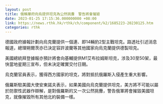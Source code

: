 ```yaml
---
layout: post
title: 俄稱華府向烏提供坦克為公然挑釁　警告將會摧毀
date: 2023-01-25 17:15:36.000000000 +08:00
link: https://news.rthk.hk/rthk/ch/component/k2/1685223-20230125.htm
categories: rthk
---
```


德國政府據報計劃向烏克蘭提供一個連、即14輛豹2型主戰坦克。路透社引述消息報道，總理朔爾茨亦已決定容許波蘭等其他國家向烏克蘭提供德製坦克。

美國總統拜登據報亦預計將會向基輔提供M1艾布拉姆斯坦克，涉及30至50架，最快當地星期三宣布，但未決定確實交付日期。

烏克蘭官員表示，獲得西方國家的坦克，將對抵抗俄羅斯入侵產生重大影響。

俄羅斯駐美國大使安東諾夫表示，如果美國向烏克蘭提供坦克，美方將不可能以屬於防禦性武器作辯解，是對俄羅斯的又一次公然挑釁，警告俄軍將會摧毀美國坦克，就像摧毀所有其他北約裝備一樣。
